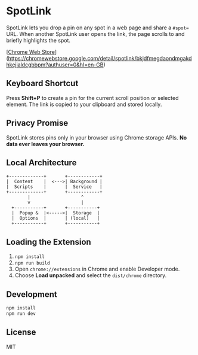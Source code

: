 # SpotLink

SpotLink lets you drop a pin on any spot in a web page and share a `#spot=` URL. When another SpotLink user opens the link, the page scrolls to and briefly highlights the spot.

[[Chrome Web Store](https://chrome.google.com/webstore/detail/spotlink/placeholder)](https://chromewebstore.google.com/detail/spotlink/bkjdfmegdaondmgakdhkejialdcgbbpm?authuser=0&hl=en-GB)

## Keyboard Shortcut

Press **Shift+P** to create a pin for the current scroll position or selected element. The link is copied to your clipboard and stored locally.

## Privacy Promise

SpotLink stores pins only in your browser using Chrome storage APIs. **No data ever leaves your browser.**

## Local Architecture

```
+-------------+       +------------+
|  Content    |  <--->| Background |
|  Scripts    |       |  Service   |
+-------------+       +------------+
        |                   ^
        v                   |
  +-----------+       +-----------+
  |  Popup &  |<----->|  Storage  |
  |  Options  |       | (local)   |
  +-----------+       +-----------+
```

## Loading the Extension

1. `npm install`
2. `npm run build`
3. Open `chrome://extensions` in Chrome and enable Developer mode.
4. Choose **Load unpacked** and select the `dist/chrome` directory.

## Development

```bash
npm install
npm run dev
```

## License

MIT
